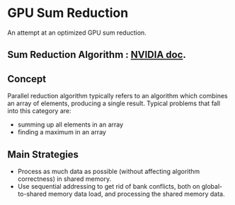 # GPU Sum Reduction

An attempt at an optimized GPU sum reduction.
## Sum Reduction Algorithm : [NVIDIA doc](http://developer.download.nvidia.com/compute/cuda/1.1-Beta/x86_website/projects/reduction/doc/reduction.pdf).

## Concept
Parallel reduction algorithm typically refers to an algorithm which combines an array of elements, producing a single result. Typical problems that fall into this category are:

- summing up all elements in an array
- finding a maximum in an array

## Main Strategies
- Process as much data as possible (without affecting algorithm correctness) in shared memory.
- Use sequential addressing to get rid of bank conflicts, both on global-to-shared memory data load, and processing the shared memory data.

